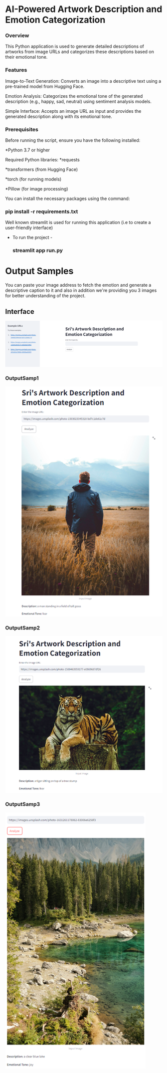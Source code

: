 <h1>AI-Powered Artwork Description and Emotion Categorization</h1>
<h3>Overview</h3>
This Python application is used to generate detailed descriptions of artworks from image URLs and categorizes these descriptions based on their emotional tone. 
<h3>Features</h3>
<p>Image-to-Text Generation: Converts an image into a descriptive text using a pre-trained model from Hugging Face.</p>
<p>Emotion Analysis: Categorizes the emotional tone of the generated description (e.g., happy, sad, neutral) using sentiment analysis models.</p>
<p>Simple Interface: Accepts an image URL as input and provides the generated description along with its emotional tone.</p>
<h3>Prerequisites</h3>

Before running the script, ensure you have the following installed:

*Python 3.7 or higher

Required Python libraries:
*requests


*transformers (from Hugging Face)

*torch (for running models)

*Pillow (for image processing)


You can install the necessary packages using the command: <h3>pip install -r requirements.txt</h3>

Well known streamlit is used for running this application (i.e to create a user-friendly interface)

* To run the project - <h3>streamlit app run.py</h3>

<h1> Output Samples </h1>
You can paste your image address to fetch the emotion and generate a descriptive caption to it and also in addition we're providing you 3 images for better
understanding of the project.
<h2>Interface</h2>
<img src = "images/interface.png" alt = "interface">



<h3>OutputSamp1</h3>
<img src = "images/op1.png" alt = "op1">



<h3>OutputSamp2</h3>
<img src = "images/op2.png" alt = "op2">

<h3>OutputSamp3</h3>
<img src = "images/op3.png" alt = "op3">



